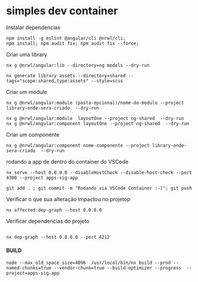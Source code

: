# simples dev container

Instalar dependencias

```shell
npm install -g eslint @angular/cli @nrwl/cli;
npm install; npm audit fix; npm audit fix --force;
```

Criar uma library

```shell
nx g @nrwl/angular:lib --directory=ng models --dry-run
```

```shell
nx generate library assets --directory=shared --tags="scope:shared,type:assets" --style=scss
```

Criar um module

```shell
nx g @nrwl/angular:module (pasta-opcional)/nome-do-modulo --project library-onde-sera-criado  --dry-run
```

```code 
nx g @nrwl/angular:module  layoutOne --project ng-shared  --dry-run
nx g @nrwl/angular:component layoutOne --project ng-shared  --dry-run

```
Criar um componente

```shell
nx g @nrwl/angular:component nome-componente --project library-onde-sera-criado  --dry-run
```

rodando a app de dentro do container do VSCode

```shell
nx serve --host 0.0.0.0 --disableHostCheck --disable-host-check --port 4300 --project apps-sig-app
```

```shell
git add . ; git commit -m "Rodando via VSCode Container :-)"; git push
```


Verificar o que sua alteração impactou no projetop
```shell
nx affected:dep-graph --host 0.0.0.0
```

Verificar dependencias do projeto
```
```
```
nx dep-graph --host 0.0.0.0 --port 4212
```


#### BUILD

```shell
node --max_old_space_size=4096  /usr/local/bin/nx build --prod --named-chunks=true --vendor-chunk=true --build-optimizer --progress  --project=apps-sig-app
```
